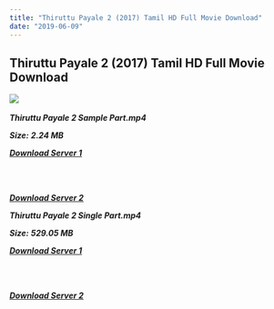 ```yaml
---
title: "Thiruttu Payale 2 (2017) Tamil HD Full Movie Download"
date: "2019-06-09"
---
```


## Thiruttu Payale 2 (2017) Tamil HD Full Movie Download

![](https://images.moviebuff.com/7a616343-5118-4e74-8a68-83c56a245d99?w=1000) 

_**Thiruttu Payale 2 Sample Part.mp4**_

_**Size:**_  **_2.24 MB_**  

_**[Download Server 1](http://n.wetransfer.vip/files/Tamil{c159298fb141cbadc7232f68964181f47c3dba5abf1fc31c2462b14f0846cd70}202017{c159298fb141cbadc7232f68964181f47c3dba5abf1fc31c2462b14f0846cd70}20Movies/Thiruttu{c159298fb141cbadc7232f68964181f47c3dba5abf1fc31c2462b14f0846cd70}20Payale{c159298fb141cbadc7232f68964181f47c3dba5abf1fc31c2462b14f0846cd70}202/Thiruttu{c159298fb141cbadc7232f68964181f47c3dba5abf1fc31c2462b14f0846cd70}20Payale{c159298fb141cbadc7232f68964181f47c3dba5abf1fc31c2462b14f0846cd70}202{c159298fb141cbadc7232f68964181f47c3dba5abf1fc31c2462b14f0846cd70}20(2017){c159298fb141cbadc7232f68964181f47c3dba5abf1fc31c2462b14f0846cd70}20Proper{c159298fb141cbadc7232f68964181f47c3dba5abf1fc31c2462b14f0846cd70}20HDRip/Thiruttu{c159298fb141cbadc7232f68964181f47c3dba5abf1fc31c2462b14f0846cd70}20Payale{c159298fb141cbadc7232f68964181f47c3dba5abf1fc31c2462b14f0846cd70}202{c159298fb141cbadc7232f68964181f47c3dba5abf1fc31c2462b14f0846cd70}20(2017){c159298fb141cbadc7232f68964181f47c3dba5abf1fc31c2462b14f0846cd70}20Sample{c159298fb141cbadc7232f68964181f47c3dba5abf1fc31c2462b14f0846cd70}20(640x360).mp4)**_  
_[  
](http://n.wetransfer.vip/files/Tamil{c159298fb141cbadc7232f68964181f47c3dba5abf1fc31c2462b14f0846cd70}202017{c159298fb141cbadc7232f68964181f47c3dba5abf1fc31c2462b14f0846cd70}20Movies/Thiruttu{c159298fb141cbadc7232f68964181f47c3dba5abf1fc31c2462b14f0846cd70}20Payale{c159298fb141cbadc7232f68964181f47c3dba5abf1fc31c2462b14f0846cd70}202/Thiruttu{c159298fb141cbadc7232f68964181f47c3dba5abf1fc31c2462b14f0846cd70}20Payale{c159298fb141cbadc7232f68964181f47c3dba5abf1fc31c2462b14f0846cd70}202{c159298fb141cbadc7232f68964181f47c3dba5abf1fc31c2462b14f0846cd70}20(2017){c159298fb141cbadc7232f68964181f47c3dba5abf1fc31c2462b14f0846cd70}20Proper{c159298fb141cbadc7232f68964181f47c3dba5abf1fc31c2462b14f0846cd70}20HDRip/Thiruttu{c159298fb141cbadc7232f68964181f47c3dba5abf1fc31c2462b14f0846cd70}20Payale{c159298fb141cbadc7232f68964181f47c3dba5abf1fc31c2462b14f0846cd70}202{c159298fb141cbadc7232f68964181f47c3dba5abf1fc31c2462b14f0846cd70}20(2017){c159298fb141cbadc7232f68964181f47c3dba5abf1fc31c2462b14f0846cd70}20Sample{c159298fb141cbadc7232f68964181f47c3dba5abf1fc31c2462b14f0846cd70}20(640x360).mp4)_

[  
](http://n.wetransfer.vip/files/Tamil{c159298fb141cbadc7232f68964181f47c3dba5abf1fc31c2462b14f0846cd70}202017{c159298fb141cbadc7232f68964181f47c3dba5abf1fc31c2462b14f0846cd70}20Movies/Thiruttu{c159298fb141cbadc7232f68964181f47c3dba5abf1fc31c2462b14f0846cd70}20Payale{c159298fb141cbadc7232f68964181f47c3dba5abf1fc31c2462b14f0846cd70}202/Thiruttu{c159298fb141cbadc7232f68964181f47c3dba5abf1fc31c2462b14f0846cd70}20Payale{c159298fb141cbadc7232f68964181f47c3dba5abf1fc31c2462b14f0846cd70}202{c159298fb141cbadc7232f68964181f47c3dba5abf1fc31c2462b14f0846cd70}20(2017){c159298fb141cbadc7232f68964181f47c3dba5abf1fc31c2462b14f0846cd70}20Proper{c159298fb141cbadc7232f68964181f47c3dba5abf1fc31c2462b14f0846cd70}20HDRip/Thiruttu{c159298fb141cbadc7232f68964181f47c3dba5abf1fc31c2462b14f0846cd70}20Payale{c159298fb141cbadc7232f68964181f47c3dba5abf1fc31c2462b14f0846cd70}202{c159298fb141cbadc7232f68964181f47c3dba5abf1fc31c2462b14f0846cd70}20(2017){c159298fb141cbadc7232f68964181f47c3dba5abf1fc31c2462b14f0846cd70}20Sample{c159298fb141cbadc7232f68964181f47c3dba5abf1fc31c2462b14f0846cd70}20(640x360).mp4)

_**[Download Server 2](http://n.wetransfer.vip/files/Tamil{c159298fb141cbadc7232f68964181f47c3dba5abf1fc31c2462b14f0846cd70}202017{c159298fb141cbadc7232f68964181f47c3dba5abf1fc31c2462b14f0846cd70}20Movies/Thiruttu{c159298fb141cbadc7232f68964181f47c3dba5abf1fc31c2462b14f0846cd70}20Payale{c159298fb141cbadc7232f68964181f47c3dba5abf1fc31c2462b14f0846cd70}202/Thiruttu{c159298fb141cbadc7232f68964181f47c3dba5abf1fc31c2462b14f0846cd70}20Payale{c159298fb141cbadc7232f68964181f47c3dba5abf1fc31c2462b14f0846cd70}202{c159298fb141cbadc7232f68964181f47c3dba5abf1fc31c2462b14f0846cd70}20(2017){c159298fb141cbadc7232f68964181f47c3dba5abf1fc31c2462b14f0846cd70}20Proper{c159298fb141cbadc7232f68964181f47c3dba5abf1fc31c2462b14f0846cd70}20HDRip/Thiruttu{c159298fb141cbadc7232f68964181f47c3dba5abf1fc31c2462b14f0846cd70}20Payale{c159298fb141cbadc7232f68964181f47c3dba5abf1fc31c2462b14f0846cd70}202{c159298fb141cbadc7232f68964181f47c3dba5abf1fc31c2462b14f0846cd70}20(2017){c159298fb141cbadc7232f68964181f47c3dba5abf1fc31c2462b14f0846cd70}20Sample{c159298fb141cbadc7232f68964181f47c3dba5abf1fc31c2462b14f0846cd70}20(640x360).mp4)**_  

_**Thiruttu Payale 2 Single Part.mp4**_

_**Size:**_ **_529.05 MB_**  

_**[Download Server 1](http://n.wetransfer.vip/files/Tamil{c159298fb141cbadc7232f68964181f47c3dba5abf1fc31c2462b14f0846cd70}202017{c159298fb141cbadc7232f68964181f47c3dba5abf1fc31c2462b14f0846cd70}20Movies/Thiruttu{c159298fb141cbadc7232f68964181f47c3dba5abf1fc31c2462b14f0846cd70}20Payale{c159298fb141cbadc7232f68964181f47c3dba5abf1fc31c2462b14f0846cd70}202/Thiruttu{c159298fb141cbadc7232f68964181f47c3dba5abf1fc31c2462b14f0846cd70}20Payale{c159298fb141cbadc7232f68964181f47c3dba5abf1fc31c2462b14f0846cd70}202{c159298fb141cbadc7232f68964181f47c3dba5abf1fc31c2462b14f0846cd70}20(2017){c159298fb141cbadc7232f68964181f47c3dba5abf1fc31c2462b14f0846cd70}20Proper{c159298fb141cbadc7232f68964181f47c3dba5abf1fc31c2462b14f0846cd70}20HDRip/Thiruttu{c159298fb141cbadc7232f68964181f47c3dba5abf1fc31c2462b14f0846cd70}20Payale{c159298fb141cbadc7232f68964181f47c3dba5abf1fc31c2462b14f0846cd70}202{c159298fb141cbadc7232f68964181f47c3dba5abf1fc31c2462b14f0846cd70}20(2017){c159298fb141cbadc7232f68964181f47c3dba5abf1fc31c2462b14f0846cd70}20Single{c159298fb141cbadc7232f68964181f47c3dba5abf1fc31c2462b14f0846cd70}20Part{c159298fb141cbadc7232f68964181f47c3dba5abf1fc31c2462b14f0846cd70}20(640x360).mp4)**_  
_[  
](http://n.wetransfer.vip/files/Tamil{c159298fb141cbadc7232f68964181f47c3dba5abf1fc31c2462b14f0846cd70}202017{c159298fb141cbadc7232f68964181f47c3dba5abf1fc31c2462b14f0846cd70}20Movies/Thiruttu{c159298fb141cbadc7232f68964181f47c3dba5abf1fc31c2462b14f0846cd70}20Payale{c159298fb141cbadc7232f68964181f47c3dba5abf1fc31c2462b14f0846cd70}202/Thiruttu{c159298fb141cbadc7232f68964181f47c3dba5abf1fc31c2462b14f0846cd70}20Payale{c159298fb141cbadc7232f68964181f47c3dba5abf1fc31c2462b14f0846cd70}202{c159298fb141cbadc7232f68964181f47c3dba5abf1fc31c2462b14f0846cd70}20(2017){c159298fb141cbadc7232f68964181f47c3dba5abf1fc31c2462b14f0846cd70}20Proper{c159298fb141cbadc7232f68964181f47c3dba5abf1fc31c2462b14f0846cd70}20HDRip/Thiruttu{c159298fb141cbadc7232f68964181f47c3dba5abf1fc31c2462b14f0846cd70}20Payale{c159298fb141cbadc7232f68964181f47c3dba5abf1fc31c2462b14f0846cd70}202{c159298fb141cbadc7232f68964181f47c3dba5abf1fc31c2462b14f0846cd70}20(2017){c159298fb141cbadc7232f68964181f47c3dba5abf1fc31c2462b14f0846cd70}20Single{c159298fb141cbadc7232f68964181f47c3dba5abf1fc31c2462b14f0846cd70}20Part{c159298fb141cbadc7232f68964181f47c3dba5abf1fc31c2462b14f0846cd70}20(640x360).mp4)_

[  
](http://n.wetransfer.vip/files/Tamil{c159298fb141cbadc7232f68964181f47c3dba5abf1fc31c2462b14f0846cd70}202017{c159298fb141cbadc7232f68964181f47c3dba5abf1fc31c2462b14f0846cd70}20Movies/Thiruttu{c159298fb141cbadc7232f68964181f47c3dba5abf1fc31c2462b14f0846cd70}20Payale{c159298fb141cbadc7232f68964181f47c3dba5abf1fc31c2462b14f0846cd70}202/Thiruttu{c159298fb141cbadc7232f68964181f47c3dba5abf1fc31c2462b14f0846cd70}20Payale{c159298fb141cbadc7232f68964181f47c3dba5abf1fc31c2462b14f0846cd70}202{c159298fb141cbadc7232f68964181f47c3dba5abf1fc31c2462b14f0846cd70}20(2017){c159298fb141cbadc7232f68964181f47c3dba5abf1fc31c2462b14f0846cd70}20Proper{c159298fb141cbadc7232f68964181f47c3dba5abf1fc31c2462b14f0846cd70}20HDRip/Thiruttu{c159298fb141cbadc7232f68964181f47c3dba5abf1fc31c2462b14f0846cd70}20Payale{c159298fb141cbadc7232f68964181f47c3dba5abf1fc31c2462b14f0846cd70}202{c159298fb141cbadc7232f68964181f47c3dba5abf1fc31c2462b14f0846cd70}20(2017){c159298fb141cbadc7232f68964181f47c3dba5abf1fc31c2462b14f0846cd70}20Single{c159298fb141cbadc7232f68964181f47c3dba5abf1fc31c2462b14f0846cd70}20Part{c159298fb141cbadc7232f68964181f47c3dba5abf1fc31c2462b14f0846cd70}20(640x360).mp4)

_**[Download Server 2](http://n.wetransfer.vip/files/Tamil{c159298fb141cbadc7232f68964181f47c3dba5abf1fc31c2462b14f0846cd70}202017{c159298fb141cbadc7232f68964181f47c3dba5abf1fc31c2462b14f0846cd70}20Movies/Thiruttu{c159298fb141cbadc7232f68964181f47c3dba5abf1fc31c2462b14f0846cd70}20Payale{c159298fb141cbadc7232f68964181f47c3dba5abf1fc31c2462b14f0846cd70}202/Thiruttu{c159298fb141cbadc7232f68964181f47c3dba5abf1fc31c2462b14f0846cd70}20Payale{c159298fb141cbadc7232f68964181f47c3dba5abf1fc31c2462b14f0846cd70}202{c159298fb141cbadc7232f68964181f47c3dba5abf1fc31c2462b14f0846cd70}20(2017){c159298fb141cbadc7232f68964181f47c3dba5abf1fc31c2462b14f0846cd70}20Proper{c159298fb141cbadc7232f68964181f47c3dba5abf1fc31c2462b14f0846cd70}20HDRip/Thiruttu{c159298fb141cbadc7232f68964181f47c3dba5abf1fc31c2462b14f0846cd70}20Payale{c159298fb141cbadc7232f68964181f47c3dba5abf1fc31c2462b14f0846cd70}202{c159298fb141cbadc7232f68964181f47c3dba5abf1fc31c2462b14f0846cd70}20(2017){c159298fb141cbadc7232f68964181f47c3dba5abf1fc31c2462b14f0846cd70}20Single{c159298fb141cbadc7232f68964181f47c3dba5abf1fc31c2462b14f0846cd70}20Part{c159298fb141cbadc7232f68964181f47c3dba5abf1fc31c2462b14f0846cd70}20(640x360).mp4)**_ [](http://dl.tamilsrcg.xyz/load/2017/Thiruttu{c159298fb141cbadc7232f68964181f47c3dba5abf1fc31c2462b14f0846cd70}20Payale{c159298fb141cbadc7232f68964181f47c3dba5abf1fc31c2462b14f0846cd70}202/Thiruttu{c159298fb141cbadc7232f68964181f47c3dba5abf1fc31c2462b14f0846cd70}20Payale{c159298fb141cbadc7232f68964181f47c3dba5abf1fc31c2462b14f0846cd70}202{c159298fb141cbadc7232f68964181f47c3dba5abf1fc31c2462b14f0846cd70}20(2017){c159298fb141cbadc7232f68964181f47c3dba5abf1fc31c2462b14f0846cd70}20HDRip{c159298fb141cbadc7232f68964181f47c3dba5abf1fc31c2462b14f0846cd70}20HD.mp4)
